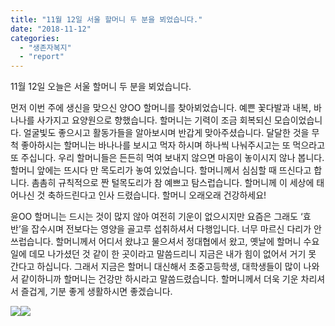 ```yaml
---
title: "11월 12일 서울 할머니 두 분을 뵈었습니다."
date: "2018-11-12"
categories: 
  - "생존자복지"
  - "report"
---
```


11월 12일 오늘은 서울 할머니 두 분을 뵈었습니다.

먼저 이번 주에 생신을 맞으신 양OO 할머니를 찾아뵈었습니다. 예쁜 꽃다발과 내복, 바나나를 사가지고 요양원으로 향했습니다. 할머니는 기력이 조금 회복되신 모습이었습니다. 얼굴빛도 좋으시고 활동가들을 알아보시며 반갑게 맞아주셨습니다. 달달한 것을 무척 좋아하시는 할머니는 바나나를 보시고 먹자 하시며 하나씩 나눠주시고는 또 먹으라고 또 주십니다. 우리 할머니들은 든든히 먹여 보내지 않으면 마음이 놓이시지 않나 봅니다. 할머니 앞에는 뜨시다 만 목도리가 놓여 있었습니다. 할머니께서 심심할 때 뜨신다고 합니다. 촘촘히 규칙적으로 짠 털목도리가 참 예쁘고 탐스럽습니다. 할머니께 이 세상에 태어나신 것 축하드린다고 인사 드렸습니다. 할머니 오래오래 건강하세요!

윤OO 할머니는 드시는 것이 많지 않아 여전히 기운이 없으시지만 요즘은 그래도 ‘효반’을 잡수시며 전보다는 영양을 골고루 섭취하셔서 다행입니다. 너무 마르신 다리가 안쓰럽습니다. 할머니께서 어디서 왔냐고 물으셔서 정대협에서 왔고, 옛날에 할머니 수요일에 데모 나가셨던 것 같이 한 곳이라고 말씀드리니 지금은 내가 힘이 없어서 거기 못 간다고 하십니다. 그래서 지금은 할머니 대신해서 초중고등학생, 대학생들이 많이 나와서 같이하니까 할머니는 건강만 하시라고 말씀드렸습니다. 할머니께서 더욱 기운 차리셔서 즐겁게, 기분 좋게 생활하시면 좋겠습니다.

[![](https://r2.womenandwar.net/2018/11/sabon-photo_2018-11-12_18-15-58-300x180.jpg)](https://r2.womenandwar.net/2018/11/sabon-photo_2018-11-12_18-15-58.jpg)[![](https://r2.womenandwar.net/2018/11/photo_2018-11-12_18-44-26-225x300.jpg)](https://r2.womenandwar.net/2018/11/photo_2018-11-12_18-44-26.jpg)
